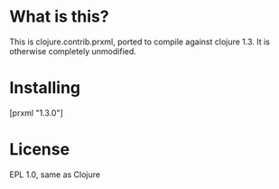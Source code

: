 What is this?
=============
This is clojure.contrib.prxml, ported to compile against clojure 1.3. It is otherwise completely unmodified.


Installing
==========
[prxml "1.3.0"]

License
=======
EPL 1.0, same as Clojure
